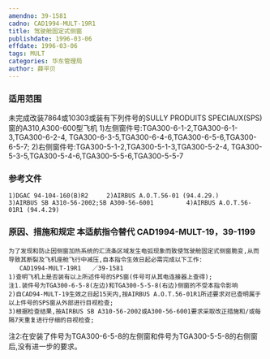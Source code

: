 ```yaml
---
amendno: 39-1581
cadno: CAD1994-MULT-19R1
title: 驾驶舱固定式侧窗
publishdate: 1996-03-06
effdate: 1996-03-06
tags: MULT
categories: 华东管理局
author: 薛平贝
---
```


### 适用范围 
未完成改装7864或10303或装有下列件号的SULLY PRODUITS SPECIAUX(SPS)窗的A310,A300-600型飞机
1)左侧窗件号:TGA300-6-1-2,TGA300-6-1-3,TGA300-6-2-4, TGA300-6-3-5,TGA300-6-4-6,TGA300-6-5-6,TGA300-6-5-7;
2)右侧窗件号:TGA300-5-1-2,TGA300-5-1-3,TGA300-5-2-4, TGA300-5-3-5,TGA300-5-4-6,TGA300-5-5-6,TGA300-5-5-7

<!--more-->
### 参考文件
    1)DGAC 94-104-160(B)R2     2)AIRBUS A.O.T.56-01 (94.4.29.)     3)AIRBUS SB A310-56-2002;SB A300-56-6001         4)AIRBUS A.O.T.56-01R1 (94.4.29) 

### 原因、措施和规定 本适航指令替代 CAD1994-MULT-19，39-1199 
    为了发现和防止因侧窗加热系统的汇流条区域发生电弧现象而致使驾驶舱固定式侧窗脆变,从而导致其断裂及飞机座舱飞行中减压,自本指令生效日起必需完成以下工作: 
       CAD1994-MULT-19R1   ／39-1581 
    1)查明飞机上是否装有以上所述件号的SPS窗(件号可从其电连接器上查得); 
    注1.装件号为TGA300-6-5-8(左边)和TGA300-5-5-8(右边)侧窗的不受本指令影响 
    2)自CAD94-MULT-19生效之日起15天内,按AIRBUS A.O.T.56-01R1所述要求对已查明属于以上件号的SPS窗从外部进行目视检查; 
    3)根据检查结果,按AIRBUS SB A310-56-2002或A300-56-6001要求采取改正措施和/或每隔7天重复进行仔细的目视检查; 

注2:在安装了件号为TGA300-6-5-8的左侧窗和件号为TGA300-5-5-8的右侧窗后,没有进一步的要求。
